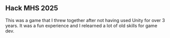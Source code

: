 ## Hack MHS 2025

This was a game that I threw together after not having used Unity for over 3 years. It was a fun experience and I relearned a lot of old skills for game dev.
